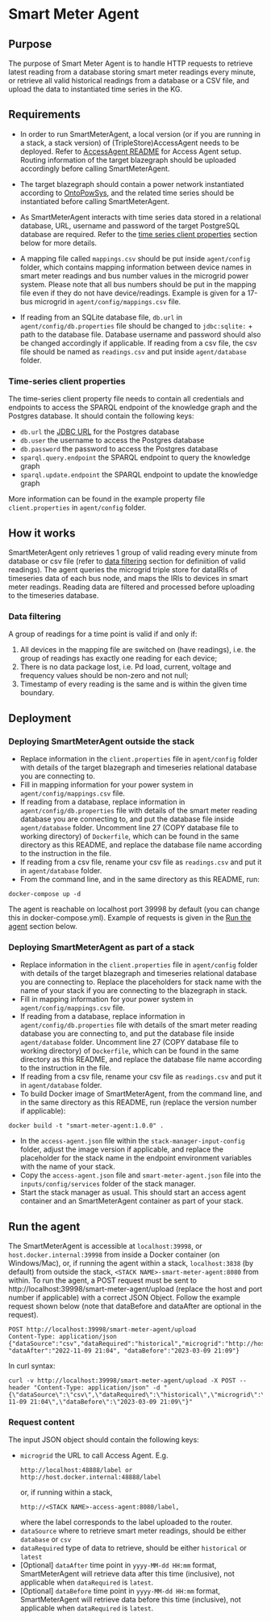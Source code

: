 # Smart Meter Agent

## Purpose
The purpose of Smart Meter Agent is to handle HTTP requests to retrieve latest reading from a database storing smart meter readings every minute, or retrieve all valid historical readings from a database or a CSV file, and upload the data to instantiated time series in the KG.

## Requirements
- In order to run SmartMeterAgent, a local version (or if you are running in a stack, a stack version) of (TripleStore)AccessAgent needs to be deployed. Refer to [AccessAgent README](https://github.com/cambridge-cares/TheWorldAvatar/blob/main/JPS_ACCESS_AGENT/README.md) for Access Agent setup. Routing information of the target blazegraph should be uploaded accordingly before calling SmartMeterAgent.

- The target blazegraph should contain a power network instantiated according to [OntoPowSys](http://www.theworldavatar.com/ontology/ontopowsys/), and the related time series should be instantiated before calling SmartMeterAgent.

- As SmartMeterAgent interacts with time series data stored in a relational database, URL, username and password of the target PostgreSQL database are required. Refer to the [time series client properties](#time-series-client-properties) section below for more details.

- A mapping file called `mappings.csv` should be put inside `agent/config` folder, which contains mapping information between device names in smart meter readings and bus number values in the microgrid power system. Please note that all bus numbers should be put in the mapping file even if they do not have device/readings. Example is given for a 17-bus microgrid in `agent/config/mappings.csv` file.

- If reading from an SQLite database file, `db.url` in `agent/config/db.properties` file should be changed to `jdbc:sqlite:` + path to the database file. Database username and password should also be changed accordingly if applicable. If reading from a csv file, the csv file should be named as `readings.csv` and put inside `agent/database` folder.

### Time-series client properties
The time-series client property file needs to contain all credentials and endpoints to access the SPARQL endpoint of the knowledge graph and the Postgres database. It should contain the following keys:
- `db.url` the [JDBC URL](https://www.postgresql.org/docs/7.4/jdbc-use.html) for the Postgres database
- `db.user` the username to access the Postgres database
- `db.password` the password to access the Postgres database
- `sparql.query.endpoint` the SPARQL endpoint to query the knowledge graph
- `sparql.update.endpoint` the SPARQL endpoint to update the knowledge graph

More information can be found in the example property file `client.properties` in `agent/config` folder.

## How it works
SmartMeterAgent only retrieves 1 group of valid reading every minute from database or csv file (refer to [data filtering](#data-filtering) section for definiition of valid readings). The agent queries the microgrid triple store for dataIRIs of timeseries data of each bus node, and maps the IRIs to devices in smart meter readings. Reading data are filtered and processed before uploading to the timeseries database.

### Data filtering
A group of readings for a time point is valid if and only if:
1. All devices in the mapping file are switched on (have readings), i.e. the group of readings has exactly one reading for each device;
2. There is no data package lost, i.e. Pd load, current, voltage and frequency values should be non-zero and not null;
3. Timestamp of every reading is the same and is within the given time boundary.

## Deployment
### Deploying SmartMeterAgent outside the stack
- Replace information in the `client.properties` file in `agent/config` folder with details of the target blazegraph and timeseries relational database you are connecting to.
- Fill in mapping information for your power system in `agent/config/mappings.csv` file.
- If reading from a database, replace information in `agent/config/db.properties` file with details of the smart meter reading database you are connecting to, and put the database file inside `agent/database` folder. Uncomment line 27 (COPY database file to working directory) of `Dockerfile`, which can be found in the same directory as this README, and replace the database file name according to the instruction in the file.
- If reading from a csv file, rename your csv file as `readings.csv` and put it in `agent/database` folder.
- From the command line, and in the same directory as this README, run:
```
docker-compose up -d
```
The agent is reachable on localhost port 39998 by default (you can change this in docker-compose.yml). Example of requests is given in the [Run the agent](#run-the-agent) section below.

### Deploying SmartMeterAgent as part of a stack
- Replace information in the `client.properties` file in `agent/config` folder with details of the target blazegraph and timeseries relational database you are connecting to. Replace the placeholders for stack name with the name of your stack if you are connecting to the blazegraph in stack.
- Fill in mapping information for your power system in `agent/config/mappings.csv` file.
- If reading from a database, replace information in `agent/config/db.properties` file with details of the smart meter reading database you are connecting to, and put the database file inside `agent/database` folder. Uncomment line 27 (COPY database file to working directory) of `Dockerfile`, which can be found in the same directory as this README, and replace the database file name according to the instruction in the file.
- If reading from a csv file, rename your csv file as `readings.csv` and put it in `agent/database` folder.
- To build Docker image of SmartMeterAgent, from the command line, and in the same directory as this README, run (replace the version number if applicable):
```
docker build -t "smart-meter-agent:1.0.0" .
```
- In the `access-agent.json` file within the `stack-manager-input-config` folder, adjust the image version if applicable, and replace the placeholder for the stack name in the endpoint environment variables with the name of your stack. 
- Copy the `access-agent.json` file and `smart-meter-agent.json` file into the `inputs/config/services` folder of the stack manager.
- Start the stack manager as usual. This should start an access agent container and an SmartMeterAgent container as part of your stack.

## Run the agent
The SmartMeterAgent is accessible at `localhost:39998`, or `host.docker.internal:39998` from inside a Docker container (on Windows/Mac), or, if running the agent within a stack, `localhost:3838` (by default) from outside the stack, `<STACK NAME>-smart-meter-agent:8080` from within. To run the agent, a POST request must be sent to http://localhost:39998/smart-meter-agent/upload (replace the host and port number if applicable) with a correct JSON Object. Follow the example request shown below (note that dataBefore and dataAfter are optional in the request).
```
POST http://localhost:39998/smart-meter-agent/upload
Content-Type: application/json
{"dataSource":"csv","dataRequired":"historical","microgrid":"http://host.docker.internal:48888/microgrid", "dataAfter":"2022-11-09 21:04", "dataBefore":"2023-03-09 21:09"}
```
In curl syntax:
```
curl -v http://localhost:39998/smart-meter-agent/upload -X POST --header "Content-Type: application/json" -d "{\"dataSource\":\"csv\",\"dataRequired\":\"historical\",\"microgrid\":\"http://host.docker.internal:48888/microgrid\",\"dataAfter\":\"2022-11-09 21:04\",\"dataBefore\":\"2023-03-09 21:09\"}"
```

### Request content
The input JSON object should contain the following keys:
- `microgrid` the URL to call Access Agent. E.g.
    ```
    http://localhost:48888/label or http://host.docker.internal:48888/label
    ```
    or, if running within a stack,
    ```
    http://<STACK NAME>-access-agent:8080/label,
    ```
    where the label corresponds to the label uploaded to the router.
- `dataSource` where to retrieve smart meter readings, should be either `database` or `csv`
- `dataRequired` type of data to retrieve, should be either `historical` or `latest`
- [Optional] `dataAfter` time point in `yyyy-MM-dd HH:mm` format, SmartMeterAgent will retrieve data after this time (inclusive), not applicable when `dataRequired` is `latest`.
- [Optional] `dataBefore` time point in `yyyy-MM-dd HH:mm` format, SmartMeterAgent will retrieve data before this time (inclusive), not applicable when `dataRequired` is `latest`.

